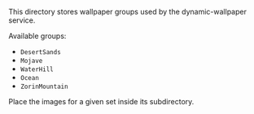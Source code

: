 This directory stores wallpaper groups used by the dynamic-wallpaper service.

Available groups:

- `DesertSands`
- `Mojave`
- `WaterHill`
- `Ocean`
- `ZorinMountain`

Place the images for a given set inside its subdirectory.
